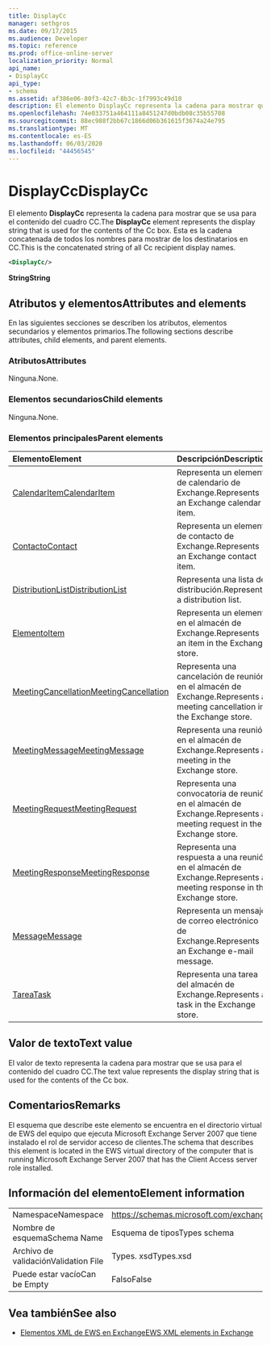 ```yaml
---
title: DisplayCc
manager: sethgros
ms.date: 09/17/2015
ms.audience: Developer
ms.topic: reference
ms.prod: office-online-server
localization_priority: Normal
api_name:
- DisplayCc
api_type:
- schema
ms.assetid: af386e06-80f3-42c7-8b3c-1f7993c49d10
description: El elemento DisplayCc representa la cadena para mostrar que se usa para el contenido del cuadro CC. Esta es la cadena concatenada de todos los nombres para mostrar de los destinatarios en CC.
ms.openlocfilehash: 74e033751a464111a8451247d0bdb08c35b55708
ms.sourcegitcommit: 88ec988f2bb67c1866d06b361615f3674a24e795
ms.translationtype: MT
ms.contentlocale: es-ES
ms.lasthandoff: 06/03/2020
ms.locfileid: "44456545"
---
```

# <a name="displaycc"></a><span data-ttu-id="2f8e3-104">DisplayCc</span><span class="sxs-lookup"><span data-stu-id="2f8e3-104">DisplayCc</span></span>

<span data-ttu-id="2f8e3-105">El elemento **DisplayCc** representa la cadena para mostrar que se usa para el contenido del cuadro CC.</span><span class="sxs-lookup"><span data-stu-id="2f8e3-105">The **DisplayCc** element represents the display string that is used for the contents of the Cc box.</span></span> <span data-ttu-id="2f8e3-106">Esta es la cadena concatenada de todos los nombres para mostrar de los destinatarios en CC.</span><span class="sxs-lookup"><span data-stu-id="2f8e3-106">This is the concatenated string of all Cc recipient display names.</span></span> 
  
```xml
<DisplayCc/>
```

 <span data-ttu-id="2f8e3-107">**String**</span><span class="sxs-lookup"><span data-stu-id="2f8e3-107">**String**</span></span>
## <a name="attributes-and-elements"></a><span data-ttu-id="2f8e3-108">Atributos y elementos</span><span class="sxs-lookup"><span data-stu-id="2f8e3-108">Attributes and elements</span></span>

<span data-ttu-id="2f8e3-109">En las siguientes secciones se describen los atributos, elementos secundarios y elementos primarios.</span><span class="sxs-lookup"><span data-stu-id="2f8e3-109">The following sections describe attributes, child elements, and parent elements.</span></span>
  
### <a name="attributes"></a><span data-ttu-id="2f8e3-110">Atributos</span><span class="sxs-lookup"><span data-stu-id="2f8e3-110">Attributes</span></span>

<span data-ttu-id="2f8e3-111">Ninguna.</span><span class="sxs-lookup"><span data-stu-id="2f8e3-111">None.</span></span>
  
### <a name="child-elements"></a><span data-ttu-id="2f8e3-112">Elementos secundarios</span><span class="sxs-lookup"><span data-stu-id="2f8e3-112">Child elements</span></span>

<span data-ttu-id="2f8e3-113">Ninguna.</span><span class="sxs-lookup"><span data-stu-id="2f8e3-113">None.</span></span>
  
### <a name="parent-elements"></a><span data-ttu-id="2f8e3-114">Elementos principales</span><span class="sxs-lookup"><span data-stu-id="2f8e3-114">Parent elements</span></span>

|<span data-ttu-id="2f8e3-115">**Elemento**</span><span class="sxs-lookup"><span data-stu-id="2f8e3-115">**Element**</span></span>|<span data-ttu-id="2f8e3-116">**Descripción**</span><span class="sxs-lookup"><span data-stu-id="2f8e3-116">**Description**</span></span>|
|:-----|:-----|
|[<span data-ttu-id="2f8e3-117">CalendarItem</span><span class="sxs-lookup"><span data-stu-id="2f8e3-117">CalendarItem</span></span>](calendaritem.md) <br/> |<span data-ttu-id="2f8e3-118">Representa un elemento de calendario de Exchange.</span><span class="sxs-lookup"><span data-stu-id="2f8e3-118">Represents an Exchange calendar item.</span></span>  <br/> |
|[<span data-ttu-id="2f8e3-119">Contacto</span><span class="sxs-lookup"><span data-stu-id="2f8e3-119">Contact</span></span>](contact.md) <br/> |<span data-ttu-id="2f8e3-120">Representa un elemento de contacto de Exchange.</span><span class="sxs-lookup"><span data-stu-id="2f8e3-120">Represents an Exchange contact item.</span></span>  <br/> |
|[<span data-ttu-id="2f8e3-121">DistributionList</span><span class="sxs-lookup"><span data-stu-id="2f8e3-121">DistributionList</span></span>](distributionlist.md) <br/> |<span data-ttu-id="2f8e3-122">Representa una lista de distribución.</span><span class="sxs-lookup"><span data-stu-id="2f8e3-122">Represents a distribution list.</span></span>  <br/> |
|[<span data-ttu-id="2f8e3-123">Elemento</span><span class="sxs-lookup"><span data-stu-id="2f8e3-123">Item</span></span>](item.md) <br/> |<span data-ttu-id="2f8e3-124">Representa un elemento en el almacén de Exchange.</span><span class="sxs-lookup"><span data-stu-id="2f8e3-124">Represents an item in the Exchange store.</span></span>  <br/> |
|[<span data-ttu-id="2f8e3-125">MeetingCancellation</span><span class="sxs-lookup"><span data-stu-id="2f8e3-125">MeetingCancellation</span></span>](meetingcancellation.md) <br/> |<span data-ttu-id="2f8e3-126">Representa una cancelación de reunión en el almacén de Exchange.</span><span class="sxs-lookup"><span data-stu-id="2f8e3-126">Represents a meeting cancellation in the Exchange store.</span></span>  <br/> |
|[<span data-ttu-id="2f8e3-127">MeetingMessage</span><span class="sxs-lookup"><span data-stu-id="2f8e3-127">MeetingMessage</span></span>](meetingmessage.md) <br/> |<span data-ttu-id="2f8e3-128">Representa una reunión en el almacén de Exchange.</span><span class="sxs-lookup"><span data-stu-id="2f8e3-128">Represents a meeting in the Exchange store.</span></span>  <br/> |
|[<span data-ttu-id="2f8e3-129">MeetingRequest</span><span class="sxs-lookup"><span data-stu-id="2f8e3-129">MeetingRequest</span></span>](meetingrequest.md) <br/> |<span data-ttu-id="2f8e3-130">Representa una convocatoria de reunión en el almacén de Exchange.</span><span class="sxs-lookup"><span data-stu-id="2f8e3-130">Represents a meeting request in the Exchange store.</span></span>  <br/> |
|[<span data-ttu-id="2f8e3-131">MeetingResponse</span><span class="sxs-lookup"><span data-stu-id="2f8e3-131">MeetingResponse</span></span>](meetingresponse.md) <br/> |<span data-ttu-id="2f8e3-132">Representa una respuesta a una reunión en el almacén de Exchange.</span><span class="sxs-lookup"><span data-stu-id="2f8e3-132">Represents a meeting response in the Exchange store.</span></span>  <br/> |
|[<span data-ttu-id="2f8e3-133">Message</span><span class="sxs-lookup"><span data-stu-id="2f8e3-133">Message</span></span>](message-ex15websvcsotherref.md) <br/> |<span data-ttu-id="2f8e3-134">Representa un mensaje de correo electrónico de Exchange.</span><span class="sxs-lookup"><span data-stu-id="2f8e3-134">Represents an Exchange e-mail message.</span></span>  <br/> |
|[<span data-ttu-id="2f8e3-135">Tarea</span><span class="sxs-lookup"><span data-stu-id="2f8e3-135">Task</span></span>](task.md) <br/> |<span data-ttu-id="2f8e3-136">Representa una tarea del almacén de Exchange.</span><span class="sxs-lookup"><span data-stu-id="2f8e3-136">Represents a task in the Exchange store.</span></span>  <br/> |
   
## <a name="text-value"></a><span data-ttu-id="2f8e3-137">Valor de texto</span><span class="sxs-lookup"><span data-stu-id="2f8e3-137">Text value</span></span>

<span data-ttu-id="2f8e3-138">El valor de texto representa la cadena para mostrar que se usa para el contenido del cuadro CC.</span><span class="sxs-lookup"><span data-stu-id="2f8e3-138">The text value represents the display string that is used for the contents of the Cc box.</span></span>
  
## <a name="remarks"></a><span data-ttu-id="2f8e3-139">Comentarios</span><span class="sxs-lookup"><span data-stu-id="2f8e3-139">Remarks</span></span>

<span data-ttu-id="2f8e3-140">El esquema que describe este elemento se encuentra en el directorio virtual de EWS del equipo que ejecuta Microsoft Exchange Server 2007 que tiene instalado el rol de servidor acceso de clientes.</span><span class="sxs-lookup"><span data-stu-id="2f8e3-140">The schema that describes this element is located in the EWS virtual directory of the computer that is running Microsoft Exchange Server 2007 that has the Client Access server role installed.</span></span>
  
## <a name="element-information"></a><span data-ttu-id="2f8e3-141">Información del elemento</span><span class="sxs-lookup"><span data-stu-id="2f8e3-141">Element information</span></span>

|||
|:-----|:-----|
|<span data-ttu-id="2f8e3-142">Namespace</span><span class="sxs-lookup"><span data-stu-id="2f8e3-142">Namespace</span></span>  <br/> |https://schemas.microsoft.com/exchange/services/2006/types  <br/> |
|<span data-ttu-id="2f8e3-143">Nombre de esquema</span><span class="sxs-lookup"><span data-stu-id="2f8e3-143">Schema Name</span></span>  <br/> |<span data-ttu-id="2f8e3-144">Esquema de tipos</span><span class="sxs-lookup"><span data-stu-id="2f8e3-144">Types schema</span></span>  <br/> |
|<span data-ttu-id="2f8e3-145">Archivo de validación</span><span class="sxs-lookup"><span data-stu-id="2f8e3-145">Validation File</span></span>  <br/> |<span data-ttu-id="2f8e3-146">Types. xsd</span><span class="sxs-lookup"><span data-stu-id="2f8e3-146">Types.xsd</span></span>  <br/> |
|<span data-ttu-id="2f8e3-147">Puede estar vacío</span><span class="sxs-lookup"><span data-stu-id="2f8e3-147">Can be Empty</span></span>  <br/> |<span data-ttu-id="2f8e3-148">Falso</span><span class="sxs-lookup"><span data-stu-id="2f8e3-148">False</span></span>  <br/> |
   
## <a name="see-also"></a><span data-ttu-id="2f8e3-149">Vea también</span><span class="sxs-lookup"><span data-stu-id="2f8e3-149">See also</span></span>

- [<span data-ttu-id="2f8e3-150">Elementos XML de EWS en Exchange</span><span class="sxs-lookup"><span data-stu-id="2f8e3-150">EWS XML elements in Exchange</span></span>](ews-xml-elements-in-exchange.md)

